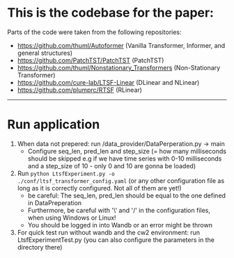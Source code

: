 
# This is the codebase for the paper:
Parts of the code were taken from the following repositories:
- https://github.com/thuml/Autoformer (Vanilla Transformer, Informer, and general structures)
- https://github.com/PatchTST/PatchTST (PatchTST)
- https://github.com/thuml/Nonstationary_Transformers (Non-Stationary Transformer)
- https://github.com/cure-lab/LTSF-Linear (DLinear and NLinear)
- https://github.com/plumprc/RTSF (RLinear)

---

# Run application
1. When data not prepered: run /data_provider/DataPerperation.py -> main 
    - Configure seq_len, pred_len and step_size (= how many milliseconds should be skipped e.g if we have time series with 0-10 milliseconds and a step_size of 10 - only 0 and 10 are gonna be loaded)
2. Run `python LtsfExperiment.py -o ./conf/ltsf_transformer_config.yaml` (or any other configuration file as long as it is correctly configured. Not all of them are yet!)
    - be careful: The seq_len, pred_len should be equal to the one defined in DataPreperation
    - Furthermore, be careful with '\\' and '/' in the configuration files, when using Windows or Linux!
    - You should be logged in into Wandb or an error might be thrown
3. For quick test run without wandb and the cw2 environment: run LtsfExperimentTest.py (you can also configure the parameters in the directory there)
